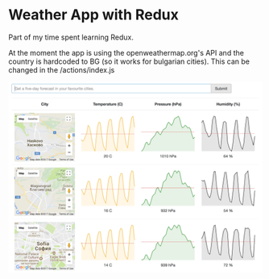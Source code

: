 # Weather App with Redux
Part of my time spent learning Redux.

At the moment the app is using the openweathermap.org's API and the country is hardcoded to BG (so it works for bulgarian cities). This can be changed in the /actions/index.js 

![Alt text](/screenshots/mainscreen.jpg?raw=true "Application Main Screen")
